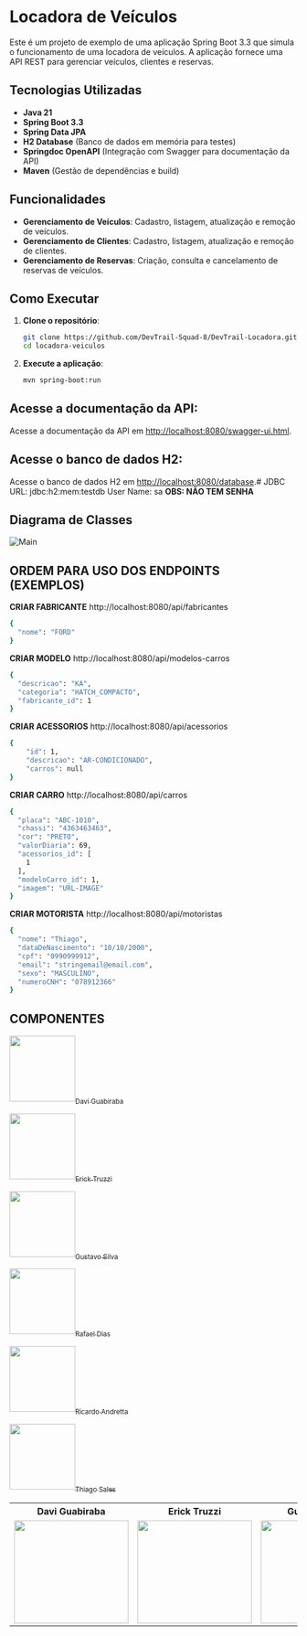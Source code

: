 # Locadora de Veículos

Este é um projeto de exemplo de uma aplicação Spring Boot 3.3 que simula o funcionamento de uma locadora de veículos. A aplicação fornece uma API REST para gerenciar veículos, clientes e reservas.

## Tecnologias Utilizadas

- **Java 21**
- **Spring Boot 3.3**
- **Spring Data JPA**
- **H2 Database** (Banco de dados em memória para testes)
- **Springdoc OpenAPI** (Integração com Swagger para documentação da API)
- **Maven** (Gestão de dependências e build)

## Funcionalidades

- **Gerenciamento de Veículos**: Cadastro, listagem, atualização e remoção de veículos.
- **Gerenciamento de Clientes**: Cadastro, listagem, atualização e remoção de clientes.
- **Gerenciamento de Reservas**: Criação, consulta e cancelamento de reservas de veículos.

## Como Executar

1. **Clone o repositório**:

   ```bash
   git clone https://github.com/DevTrail-Squad-8/DevTrail-Locadora.git
   cd locadora-veiculos
    ```
   
2. **Execute a aplicação**:

   ```bash
   mvn spring-boot:run
   ```

## Acesse a documentação da API: 

   Acesse a documentação da API em [http://localhost:8080/swagger-ui.html](http://localhost:8080/swagger-ui.html).
## Acesse o banco de dados H2: 

   Acesse o banco de dados H2 em [http://localhost:8080/database](http://localhost:8080/database).# 
   JDBC URL: jdbc:h2:mem:testdb
   User Name: sa
   **OBS: NÃO TEM SENHA**

## Diagrama de Classes
![Main](https://github.com/user-attachments/assets/4a3d38b1-5611-45fd-8fda-548c6ba71fd3)


## ORDEM PARA USO DOS ENDPOINTS (EXEMPLOS)

**CRIAR FABRICANTE**
http://localhost:8080/api/fabricantes
```bash
{
  "nome": "FORD"
}
```
**CRIAR MODELO**
http://localhost:8080/api/modelos-carros
```bash
{
  "descricao": "KA",
  "categoria": "HATCH_COMPACTO",
  "fabricante_id": 1
}
```
**CRIAR ACESSORIOS**
http://localhost:8080/api/acessorios
```bash
{
    "id": 1,
    "descricao": "AR-CONDICIONADO",
    "carros": null
}
```
**CRIAR CARRO**
http://localhost:8080/api/carros
```bash
{
  "placa": "ABC-1010",
  "chassi": "4363463463",
  "cor": "PRETO",
  "valorDiaria": 69,
  "acessorios_id": [
    1
  ],
  "modeloCarro_id": 1,
  "imagem": "URL-IMAGE"
}
```

**CRIAR MOTORISTA**
http://localhost:8080/api/motoristas
```bash
{
  "nome": "Thiago",
  "dataDeNascimento": "10/10/2000",
  "cpf": "0990999912",
  "email": "stringemail@email.com",
  "sexo": "MASCULINO",
  "numeroCNH": "078912366"
}
```


## COMPONENTES
[<img src="https://avatars.githubusercontent.com/u/81264511?v=4" width=115><sub>Davi Guabiraba</sub>](https://github.com/DGuabiraba)

[<img src="https://avatars.githubusercontent.com/u/114123981?v=4" width=115><sub>Erick Truzzi</sub>](https://github.com/Truzzi1)

[<img src="https://avatars.githubusercontent.com/u/111322525?v=4" width=115><sub>Gustavo Silva</sub>](https://github.com/GustavoSilvalgs)

[<img src="https://avatars.githubusercontent.com/u/67400064?v=4" width=115><sub>Rafael Dias</sub>](https://github.com/rafael-bit)

[<img src="https://avatars.githubusercontent.com/u/118491601?v=4" width=115><sub>Ricardo Andretta</sub>](https://github.com/RickIX)

[<img src="https://avatars.githubusercontent.com/u/86448522?v=4" width=115><sub>Thiago Sales</sub>](https://github.com/txiami)


<table style="width:100%">
  <tr align=center>
    <th><strong>Davi Guabiraba</strong></th>
    <th><strong>Erick Truzzi</strong></th>
    <th><strong>Gustavo Silva</strong></th>
    <th><strong>Rafael Dias</strong></th>
    <th><strong>Ricardo Andretta</strong></th>
    <th><strong>Thiago Sales</strong></th>

  </tr>
  <tr align=center>
    <td>
      <a href="https://github.com/DGuabiraba">
        <img width="200" height="180" src="https://avatars.githubusercontent.com/u/81264511?v=4">
      </a>
    </td>
    <td>
      <a href="https://github.com/Truzzi1">
        <img width="200" height="180" src="https://avatars.githubusercontent.com/u/114123981?v=4">
      </a>
    </td>
    <td>
      <a href="https://github.com/GustavoSilvalgs">
        <img width="200" height="180" src="hhttps://avatars.githubusercontent.com/u/111322525?v=4">
      </a>
    </td>
    <td>
      <a href="https://github.com/rafael-bit">
        <img width="200" height="180" src="https://avatars.githubusercontent.com/u/67400064?v=4">
      </a>
    </td>
    <td>
      <a href="https://github.com/RickIX">
        <img width="200" height="180" src="https://avatars.githubusercontent.com/u/118491601?v=4">
      </a>
           </td>
    <td>
       <a href="https://github.com/txiami">
        <img width="200" height="180" src="https://avatars.githubusercontent.com/u/86448522?v=4">
      </a>
    </td>
  </tr>
</table>


##
